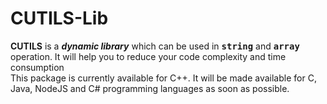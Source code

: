 # CUTILS-Lib
<b>CUTILS</b> is a <b><em>dynamic library</em></b> which can be used in <kbd><b>string</b></kbd> and <kbd><b>array</b></kbd> operation. It will help you to reduce your code complexity and time consumption<br>
This package is currently available for C++. It will be made available for C, Java, NodeJS and C# programming languages as soon as possible.
